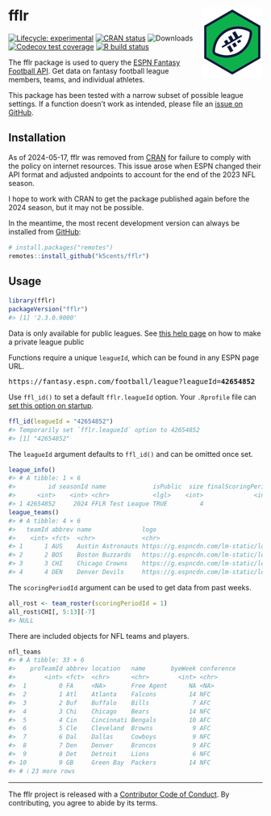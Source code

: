 
<!-- README.md is generated from README.Rmd. Please edit that file -->

# fflr <img src="man/figures/logo.png" align="right" width="120" />

<!-- badges: start -->

[![Lifecycle:
experimental](https://img.shields.io/badge/lifecycle-stable-brightgreen.svg)](https://lifecycle.r-lib.org/articles/stages.html#stable)
[![CRAN
status](https://www.r-pkg.org/badges/version/fflr)](https://CRAN.R-project.org/package=fflr)
![Downloads](https://cranlogs.r-pkg.org/badges/grand-total/fflr)
[![Codecov test
coverage](https://codecov.io/gh/k5cents/fflr/graph/badge.svg?token=CMz6DIxJdH)](https://app.codecov.io/gh/k5cents/fflr?branch=master)
[![R build
status](https://github.com/k5cents/fflr/workflows/R-CMD-check/badge.svg)](https://github.com/k5cents/fflr/actions)
<!-- badges: end -->

The fflr package is used to query the [ESPN Fantasy Football
API](https://lm-api-reads.fantasy.espn.com/apis/v3/games/ffl/). Get data
on fantasy football league members, teams, and individual athletes.

This package has been tested with a narrow subset of possible league
settings. If a function doesn’t work as intended, please file an [issue
on GitHub](https://github.com/k5cents/fflr/issues).

## Installation

As of 2024-05-17, fflr was removed from
[CRAN](https://cran.r-project.org/package=fflr) for failure to comply
with the policy on internet resources. This issue arose when ESPN
changed their API format and adjusted andpoints to account for the end
of the 2023 NFL season.

I hope to work with CRAN to get the package published again before the
2024 season, but it may not be possible.

In the meantime, the most recent development version can always be
installed from [GitHub](https://github.com/k5cents/fflr):

``` r
# install.packages("remotes")
remotes::install_github("k5cents/fflr")
```

## Usage

``` r
library(fflr)
packageVersion("fflr")
#> [1] '2.3.0.9000'
```

Data is only available for public leagues. See [this help
page](https://web.archive.org/web/20211105212446/https://support.espn.com/hc/en-us/articles/360000064451-Making-a-Private-League-Viewable-to-the-Public)
on how to make a private league public

Functions require a unique `leagueId`, which can be found in any ESPN
page URL.

<pre>https://fantasy.espn.com/football/league?leagueId=<b>42654852</b></pre>

Use `ffl_id()` to set a default `fflr.leagueId` option. Your `.Rprofile`
file can [set this option on
startup](https://stat.ethz.ch/R-manual/R-devel/library/base/html/Startup.html).

``` r
ffl_id(leagueId = "42654852")
#> Temporarily set `fflr.leagueId` option to 42654852
#> [1] "42654852"
```

The `leagueId` argument defaults to `ffl_id()` and can be omitted once
set.

``` r
league_info()
#> # A tibble: 1 × 6
#>         id seasonId name             isPublic  size finalScoringPeriod
#>      <int>    <int> <chr>            <lgl>    <int>              <int>
#> 1 42654852     2024 FFLR Test League TRUE         4                 17
league_teams()
#> # A tibble: 4 × 6
#>   teamId abbrev name              logo                                            logoType memberId
#>    <int> <fct>  <chr>             <chr>                                           <chr>    <chr>   
#> 1      1 AUS    Austin Astronauts https://g.espncdn.com/lm-static/logo-packs/cor… VECTOR   {22DFE7…
#> 2      2 BOS    Boston Buzzards   https://g.espncdn.com/lm-static/logo-packs/cor… VECTOR   {22DFE7…
#> 3      3 CHI    Chicago Crowns    https://g.espncdn.com/lm-static/logo-packs/cor… VECTOR   {22DFE7…
#> 4      4 DEN    Denver Devils     https://g.espncdn.com/lm-static/logo-packs/cor… VECTOR   {22DFE7…
```

The `scoringPeriodId` argument can be used to get data from past weeks.

``` r
all_rost <- team_roster(scoringPeriodId = 1)
all_rost$CHI[, 5:13][-7]
#> NULL
```

There are included objects for NFL teams and players.

``` r
nfl_teams
#> # A tibble: 33 × 6
#>    proTeamId abbrev location   name       byeWeek conference
#>        <int> <fct>  <chr>      <chr>        <int> <chr>     
#>  1         0 FA     <NA>       Free Agent      NA <NA>      
#>  2         1 Atl    Atlanta    Falcons         14 NFC       
#>  3         2 Buf    Buffalo    Bills            7 AFC       
#>  4         3 Chi    Chicago    Bears           14 NFC       
#>  5         4 Cin    Cincinnati Bengals         10 AFC       
#>  6         5 Cle    Cleveland  Browns           9 AFC       
#>  7         6 Dal    Dallas     Cowboys          9 NFC       
#>  8         7 Den    Denver     Broncos          9 AFC       
#>  9         8 Det    Detroit    Lions            6 NFC       
#> 10         9 GB     Green Bay  Packers         14 NFC       
#> # ℹ 23 more rows
```

------------------------------------------------------------------------

The fflr project is released with a [Contributor Code of
Conduct](https://k5cents.github.io/fflr/CODE_OF_CONDUCT.html). By
contributing, you agree to abide by its terms.

<!-- refs: start -->
<!-- refs: end -->
